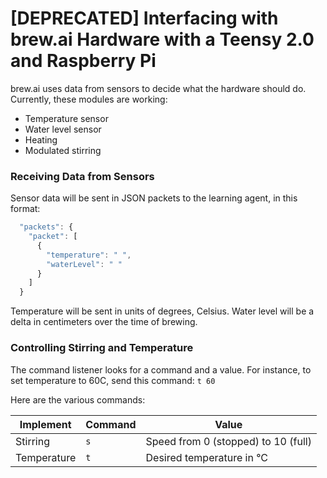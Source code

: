 # [DEPRECATED] Interfacing with brew.ai Hardware with a Teensy 2.0 and Raspberry Pi

brew.ai uses data from sensors to decide what the hardware should do. Currently, these
modules are working:

  - Temperature sensor
  - Water level sensor
  - Heating
  - Modulated stirring

### Receiving Data from Sensors
Sensor data will be sent in JSON packets to the learning agent, in this format:
```javascript
  "packets": {
    "packet": [
      {
        "temperature": " ",
        "waterLevel": " "
      }
    ]
  }
```
Temperature will be sent in units of degrees, Celsius. Water level will be a delta in centimeters
over the time of brewing.

### Controlling Stirring and Temperature
The command listener looks for a command and a value.
For instance, to set temperature to 60C, send this command:
` t 60 `

Here are the various commands:

| Implement     | Command  | Value                                  |
| ------------- | -------- | -------------------------------------- |
| Stirring      | `s`      | Speed from 0 (stopped) to 10 (full)    |
| Temperature   | `t`      | Desired temperature in °C              |
